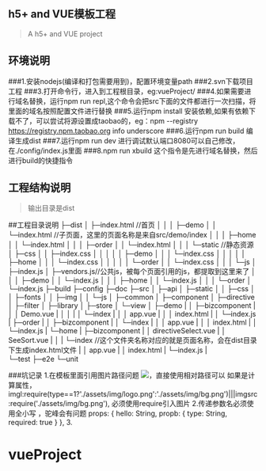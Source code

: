 ## h5+ and VUE模板工程
> A h5+ and VUE project

## 环境说明
###1.安装nodejs(编译和打包需要用到)，配置环境变量path
###2.svn下载项目工程
###3.打开命令行，进入到工程根目录，eg:vueProject/
###4.如果需要进行域名替换，运行npm run repl,这个命令会把src下面的文件都进行一次扫描，将里面的域名按照配置文件进行替换
###5.运行npm install 安装依赖,如果有依赖下载不了，可以尝试将源设置成taobao的，eg：npm --registry https://registry.npm.taobao.org info underscore 
###6.运行npm run build 编译生成dist
###7.运行npm run dev 进行调试默认端口8080可以自己修改，在./config/index.js里面
###8.npm run xbuild 这个指令是先进行域名替换，然后进行build的快捷指令



## 工程结构说明
>输出目录是dist
	

##工程目录说明
├─dist
│   ├─index.html //首页
│   │
│   ├─demo
│   │   └─index.html //子页面，这里的页面名称是来自src/demo/index
│   │
│   ├─home
│   │   └─index.html
│   │
│   ├─order
│   │    └─index.html
│   │
│   └─static //静态资源
│        ├─css
│        │  ├─index.css 
│        │  │
│        │  ├─demo
│        │  │   └─index.css
│        │  │
│        │  ├─home
│        │  │   └─index.css
│        │  │
│        │  └─order
│        │       └─index.css
│        │
│        └─js
│           ├─index.js
│           ├─vendors.js//公共js，被每个页面引用的js，都提取到这里来了
│           │
│           ├─demo
│           │   └─index.js
│           │
│           ├─home
│           │   └─index.js
│           │
│           └─order
│               └─index.js
├─build
├─config
├─doc
├─src
│  ├─api
│  ├─static
│  │  ├─css
│  │  ├─fonts
│  │  ├─img
│  │  └─js
│  ├─common
│  ├─component
│  ├─directive
│  ├─filter
│  ├─library
│  ├─store
│  └─view
│   ├─demo
|		│  ├─bizcomponent
|		│  │      Demo.vue
|		│  │
|		│  └─index
|		│      │  app.vue
|		│      │  index.html
|		│      └─index.js
|		├─order
|		│  ├─bizcomponent
|		│  └─index
|		│      │  app.vue
|		│      │  index.html
|		│      └─index.js
|		└─home
|		    ├─bizcomponent
|		    │      directiveSelect.vue
|		    │      SeeSort.vue
|		    │
|		    └─index //这个文件夹名称对应的就是页面名称，会在dist目录下生成index.html文件
|		        │  app.vue
|		        │  index.html
|		        └─index.js
|		        
└─test
      ├─e2e
      └─unit
      

###坑记录
1.在模板里面引用图片路径问题
		<img class="logo" src="./assets/img/bg.png">，直接使用相对路径可以
		<img class="logo" :src='imgl'>如果是计算属性，imgl:require(type==1?'./assets/img/logo.png':'./assets/img/bg.png')|||imgsrc:require('./assets/img/bg.png'),
		必须使用require引入图片
2.传递参数名必须使用全小写 ，驼峰会有问题
	props: {
		hello: String,
		propb: {
      type: String,
      required: true
    }
	},
3.	
# vueProject
